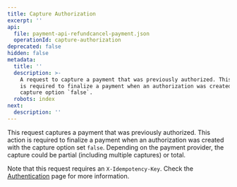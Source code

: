```yaml
---
title: Capture Authorization
excerpt: ''
api:
  file: payment-api-refundcancel-payment.json
  operationId: capture-authorization
deprecated: false
hidden: false
metadata:
  title: ''
  description: >-
    A request to capture a payment that was previously authorized. This action
    is required to finalize a payment when an authorization was created with the
    capture option `false`.
  robots: index
next:
  description: ''
---
```

This request captures a payment that was previously authorized. This action is required to finalize a payment when an authorization was created with the capture option set `false`. Depending on the payment provider, the capture could be partial (including multiple captures) or total.

Note that this request requires an `X-Idempotency-Key`. Check the [Authentication](ref:authentication#idempotency) page for more information.
